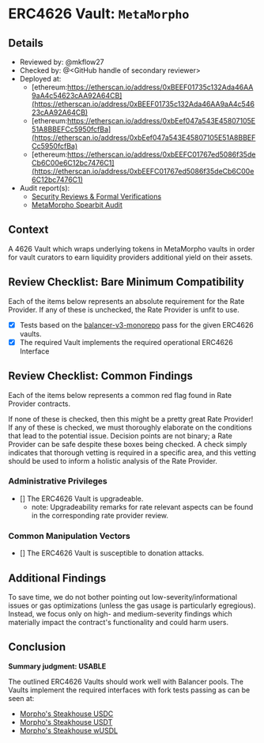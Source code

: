 # ERC4626 Vault: `MetaMorpho`

## Details
- Reviewed by: @mkflow27
- Checked by: @\<GitHub handle of secondary reviewer\>
- Deployed at:
    - [ethereum:https://etherscan.io/address/0xBEEF01735c132Ada46AA9aA4c54623cAA92A64CB](https://etherscan.io/address/0xBEEF01735c132Ada46AA9aA4c54623cAA92A64CB)
    - [ethereum:https://etherscan.io/address/0xbEef047a543E45807105E51A8BBEFCc5950fcfBa](https://etherscan.io/address/0xbEef047a543E45807105E51A8BBEFCc5950fcfBa)
    - [ethereum:https://etherscan.io/address/0xbEEFC01767ed5086f35deCb6C00e6C12bc7476C1](https://etherscan.io/address/0xbEEFC01767ed5086f35deCb6C00e6C12bc7476C1)
- Audit report(s):
    - [Security Reviews & Formal Verifications](https://docs.morpho.org/security-reviews/)
    - [MetaMorpho Spearbit Audit](https://github.com/morpho-org/metamorpho/blob/main/audits/2023-11-14-metamorpho-cantina-managed-review.pdf)

## Context
A 4626 Vault which wraps underlying tokens in MetaMorpho vaults in order for vault curators to earn liquidity providers additional yield on their assets.

## Review Checklist: Bare Minimum Compatibility
Each of the items below represents an absolute requirement for the Rate Provider. If any of these is unchecked, the Rate Provider is unfit to use.

- [x] Tests based on the [balancer-v3-monorepo](https://github.com/balancer/balancer-v3-monorepo/tree/main/pkg/vault/test/foundry/fork) pass for the given ERC4626 vaults.
- [x] The required Vault implements the required operational ERC4626 Interface

## Review Checklist: Common Findings
Each of the items below represents a common red flag found in Rate Provider contracts.

If none of these is checked, then this might be a pretty great Rate Provider! If any of these is checked, we must thoroughly elaborate on the conditions that lead to the potential issue. Decision points are not binary; a Rate Provider can be safe despite these boxes being checked. A check simply indicates that thorough vetting is required in a specific area, and this vetting should be used to inform a holistic analysis of the Rate Provider.

### Administrative Privileges
- [] The ERC4626 Vault is upgradeable.
    - note: Upgradeability remarks for rate relevant aspects can be found in the corresponding rate provider review. 

### Common Manipulation Vectors
- [] The ERC4626 Vault is susceptible to donation attacks.

## Additional Findings
To save time, we do not bother pointing out low-severity/informational issues or gas optimizations (unless the gas usage is particularly egregious). Instead, we focus only on high- and medium-severity findings which materially impact the contract's functionality and could harm users.

## Conclusion
**Summary judgment: USABLE**

The outlined ERC4626 Vaults should work well with Balancer pools. The Vaults implement the required interfaces with fork tests passing as can be seen at:
- [Morpho's Steakhouse USDC](https://github.com/balancer/balancer-v3-erc4626-tests/blob/main/test/mainnet/ERC4626MainnetMorphoSteakhouseUSDC.t.sol)
- [Morpho's Steakhouse USDT](https://github.com/balancer/balancer-v3-erc4626-tests/blob/main/test/mainnet/ERC4626MainnetMorphoSteakhouseUSDT.t.sol)
- [Morpho's Steakhouse wUSDL](https://github.com/balancer/balancer-v3-erc4626-tests/blob/main/test/mainnet/ERC4626MainnetMorphoSteakhouseWUSDL.t.sol)

